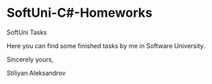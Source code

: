 # SoftUni-C#-Homeworks
SoftUni Tasks

Here you can find some finished tasks by me in Software University.

Sincerely yours,

Stiliyan Aleksandrov
